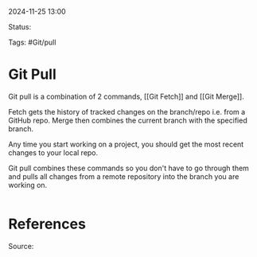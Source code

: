 2024-11-25 13:00

Status:

Tags: #Git/pull

# Git Pull

Git pull is a combination of 2 commands, [[Git Fetch]] and [[Git Merge]]. 

Fetch gets the history of tracked changes on the branch/repo i.e. from a GitHub repo. Merge then combines the current branch with the specified branch.

Any time you start working on a project, you should get the most recent changes to your local repo.

Git pull combines these commands so you don't have to go through them and pulls all changes from a remote repository into the branch you are working on.

```git pull origin
```

# References
Source: 